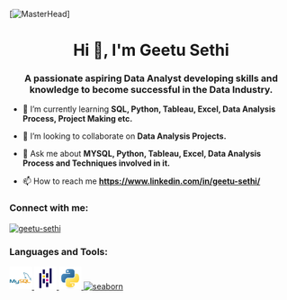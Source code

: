 [![MasterHead](https://user-images.githubusercontent.com/31332352/119162644-9ec37580-ba28-11eb-8e73-b76149197a1e.gif)]
<h1 align="center">Hi 👋, I'm Geetu Sethi</h1>
<h3 align="center">A passionate aspiring Data Analyst developing skills and knowledge to become successful in the Data Industry.</h3>

- 🌱 I’m currently learning **SQL, Python, Tableau, Excel, Data Analysis Process, Project Making etc.**

- 👯 I’m looking to collaborate on **Data Analysis Projects.**

- 💬 Ask me about **MYSQL, Python, Tableau, Excel, Data Analysis Process and Techniques involved in it.**

- 📫 How to reach me **https://www.linkedin.com/in/geetu-sethi/**

<h3 align="left">Connect with me:</h3>
<p align="left">
<a href="https://linkedin.com/in/geetu-sethi" target="blank"><img align="center" src="https://raw.githubusercontent.com/rahuldkjain/github-profile-readme-generator/master/src/images/icons/Social/linked-in-alt.svg" alt="geetu-sethi" height="30" width="40" /></a>
</p>

<h3 align="left">Languages and Tools:</h3>
<p align="left"> <a href="https://www.mysql.com/" target="_blank" rel="noreferrer"> <img src="https://raw.githubusercontent.com/devicons/devicon/master/icons/mysql/mysql-original-wordmark.svg" alt="mysql" width="40" height="40"/> </a> <a href="https://pandas.pydata.org/" target="_blank" rel="noreferrer"> <img src="https://raw.githubusercontent.com/devicons/devicon/2ae2a900d2f041da66e950e4d48052658d850630/icons/pandas/pandas-original.svg" alt="pandas" width="40" height="40"/> </a> <a href="https://www.python.org" target="_blank" rel="noreferrer"> <img src="https://raw.githubusercontent.com/devicons/devicon/master/icons/python/python-original.svg" alt="python" width="40" height="40"/> </a> <a href="https://seaborn.pydata.org/" target="_blank" rel="noreferrer"> <img src="https://seaborn.pydata.org/_images/logo-mark-lightbg.svg" alt="seaborn" width="40" height="40"/> </a> </p>
